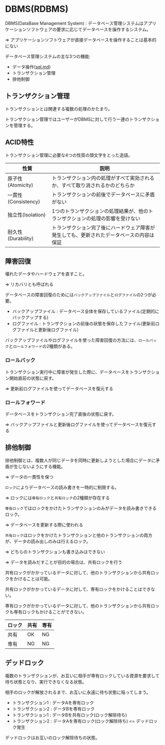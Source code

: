 # DBMS(RDBMS)

DBMS(DataBase Management System) : データベース管理システムはアプリケーションソフトウェアの要求に応じてデータベースを操作するシステム。

=> アプリケーションソフトウェアが直接データベースを操作することは基本的にない

データベース管理システムの主な3つの機能:

- データ操作([sql.md](sql.md))
- トランザクション管理
- 排他制御

## トランザクション管理

トランザクションとは関連する複数の処理のかたまり。

トランザクション管理ではユーザーがDBMSに対して行う一連のトランザクションを管理する。

## ACID特性

トランザクション管理に必要な4つの性質の頭文字をとった造語。

| 性質                | 説明                                                                                     |
|---------------------|------------------------------------------------------------------------------------------|
| 原子性(Atomicity)   | トランザクション内の処理がすべて実効されるか、すべて取り消されるかのどちらか             |
| 一貫性(Consistency) | トランザクションの前後でデータベースに矛盾がない                                         |
| 独立性(Isolation)   | 1つのトランザクションの処理結果が、他のトランザクションの処理の影響を受けない            |
| 耐久性(Durability)  | トランザクション完了後にハードウェア障害が発生しても、更新されたデータベースの内容は保証 |

## 障害回復

壊れたデータやハードウェアを直すこと。

=> リカバリとも呼ばれる

データベースの障害回復のためには`バックアップファイル`と`ログファイル`の2つが必要。

- バックアップファイル : データベース全体を保存しているファイル(定期的にバックアップする)
- ログファイル : トランザクションの前後の状態を保存したファイル(更新前ログファイルと更新後ログファイル)

バックアップファイルやログファイルを使った障害回復の方法には、`ロールバック`と`ロールフォワード`の2種類がある。

### ロールバック 

トランザクション実行中に障害が発生した際に、データベースをトランザクション開始直前の状態に戻す。

=> 更新前ログファイルを使ってデータベースを復元する

### ロールフォワード

データベースをトランザクション完了直後の状態に戻す。

=> バックアップファイルと更新後ログファイルを使ってデータベースを復元する

## 排他制御

排他制御とは、複数人が同じデータを同時に更新しようとした場合にデータに矛盾が生じないようにする機能。

=> データの一貫性を保つ

`ロック`によりデータベースの読み書きを一時的に制限する。

=> ロックには`専有ロック`と`共有ロック`の2種類が存在する

`専有ロック`ではロックをかけたトランザクションのみがデータを読み書きできるロック。

=> データベースを更新する際に使われる

`共有ロック`はロックをかけたトランザクションと他のトランザクションの両方が、データの読み出しのみは行えるロック。

=> どちらのトランザクションも書き込みはできない

=> データを読みだすことが目的の場合は、共有ロックを行う

共有ロックがかかっているデータに対して、他のトランザクションから共有ロックをかけることは可能。

共有ロックがかかっているデータに対して、専有ロックをかけることはできない。

専有ロックがかかっているデータに対して、他のトランザクションから共有ロックも専有ロックもかけることができない。

| ロック | 共有 | 専有 |
|--------|------|------|
| 共有   | OK   | NG   |
| 専有   | NG   | NG   |

## デッドロック

複数のトランザクションが、お互いに相手が専有ロックしている資源を要求して待ち状態となり、実行できなくなる状態。

相手のロックが解放されるまで、お互いに永遠に待ち状態に陥ってしまう。

- トランザクション1 : データAを専有ロック
- トランザクション2 : データBを専有ロック
- トランザクション1 : データBを共有ロック(ロック解除待ち)
- トランザクション2 : データAを専有ロック(ロック解除待ち) <= デッドロック発生

デッドロックはお互いのロック解除待ちの状態。


